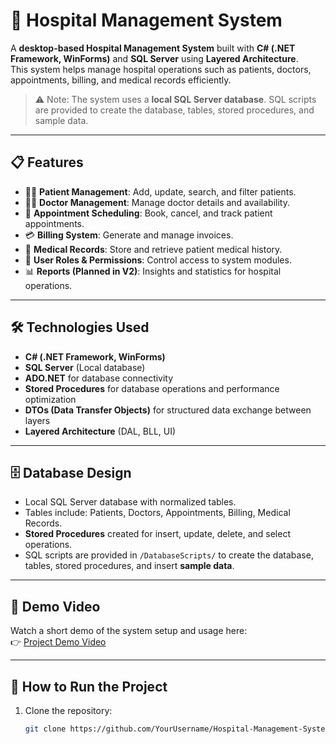 # 🏥 Hospital Management System

A **desktop-based Hospital Management System** built with **C# (.NET Framework, WinForms)** and **SQL Server** using **Layered Architecture**.  
This system helps manage hospital operations such as patients, doctors, appointments, billing, and medical records efficiently.

> ⚠️ Note: The system uses a **local SQL Server database**. SQL scripts are provided to create the database, tables, stored procedures, and sample data.  

---

## 📋 Features
- 👨‍⚕️ **Patient Management**: Add, update, search, and filter patients.  
- 🧑‍⚕️ **Doctor Management**: Manage doctor details and availability.  
- 📅 **Appointment Scheduling**: Book, cancel, and track patient appointments.  
- 💳 **Billing System**: Generate and manage invoices.  
- 📑 **Medical Records**: Store and retrieve patient medical history.  
- 🔐 **User Roles & Permissions**: Control access to system modules.  
- 📊 **Reports (Planned in V2)**: Insights and statistics for hospital operations.  

---

## 🛠️ Technologies Used
- **C# (.NET Framework, WinForms)**  
- **SQL Server** (Local database)  
- **ADO.NET** for database connectivity  
- **Stored Procedures** for database operations and performance optimization  
- **DTOs (Data Transfer Objects)** for structured data exchange between layers  
- **Layered Architecture** (DAL, BLL, UI)  

---

## 🗄️ Database Design
- Local SQL Server database with normalized tables.  
- Tables include: Patients, Doctors, Appointments, Billing, Medical Records.  
- **Stored Procedures** created for insert, update, delete, and select operations.  
- SQL scripts are provided in `/DatabaseScripts/` to create the database, tables, stored procedures, and insert **sample data**.  

---
## 🎥 Demo Video
Watch a short demo of the system setup and usage here:  
👉 [Project Demo Video](https://youtu.be/your-video-link)

---

## 🚀 How to Run the Project
1. Clone the repository:
   ```bash
   git clone https://github.com/YourUsername/Hospital-Management-System.git
